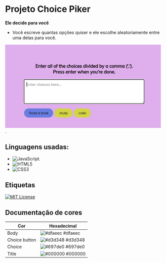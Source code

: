 # Projeto Choice Piker

**Ele decide para você**

- Você escreve quantas opções quiser e ele escolhe aleatoriamente entre uma delas para você.

![Alt text](image.png).

## Linguagens usadas:
- ![JavaScript](https://img.shields.io/badge/JavaScript-668?style=for-the-badge&logo=javascript&logoColor=f7df1e).
- ![HTML5](https://img.shields.io/badge/HTML5-668?style=for-the-badge&logo=html5)
- ![CSS3](https://img.shields.io/badge/CSS3-668?style=for-the-badge&logo=css3&logoColor=264CE4)


## Etiquetas

[![MIT License](https://img.shields.io/badge/License-MIT-green.svg)](https://choosealicense.com/licenses/mit/)
## Documentação de cores

| Cor               | Hexadecimal                                                |
| ----------------- | ---------------------------------------------------------------- |
| Body       | ![#dfaeec](https://via.placeholder.com/10/dfaeec?text=+) #dfaeec |
| Choice button       | ![#d3d348](https://via.placeholder.com/10/d3d348?text=+) #d3d348 |
| Choice       | ![#697de0](https://via.placeholder.com/10/697de0?text=+) #697de0 |
| Title       | ![#000000](https://via.placeholder.com/10/000000?text=+) #000000 |

